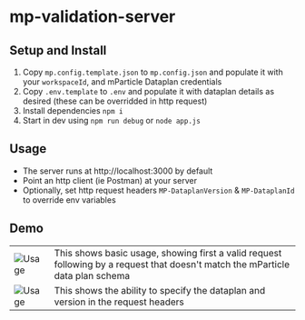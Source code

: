 # mp-validation-server

## Setup and Install

1. Copy `mp.config.template.json` to `mp.config.json` and populate it with your `workspaceId`, and mParticle Dataplan credentials 
2. Copy `.env.template` to `.env` and populate it with dataplan details as desired (these can be overridded in http request)
3. Install dependencies `npm i`
4. Start in dev using `npm run debug` or `node app.js` 

## Usage
 * The server runs at http://localhost:3000 by default
 * Point an http client (ie Postman) at your server
 * Optionally, set http request headers `MP-DataplanVersion` & `MP-DataplanId` to override env variables

## Demo
|    |   |
|-----------|---------|
| ![Usage](https://user-images.githubusercontent.com/2018204/168176786-4cec504c-92d6-4565-ba57-6d220c1ad170.gif)      |  This shows basic usage, showing first a valid request following by a request that doesn't match the mParticle data plan schema  |
| ![Usage](https://user-images.githubusercontent.com/2018204/168177345-84c20d2c-68fb-4fe2-b8c9-aa9909da0399.gif)      |   This shows the ability to specify the dataplan and version in the request headers  |
